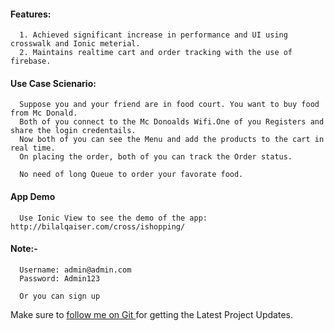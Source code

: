 
#### Features:
      1. Achieved significant increase in performance and UI using crosswalk and Ionic meterial.
      2. Maintains realtime cart and order tracking with the use of firebase.
  
#### Use Case Scienario:
      Suppose you and your friend are in food court. You want to buy food from Mc Donald. 
      Both of you connect to the Mc Donoalds Wifi.One of you Registers and share the login credentails.
      Now both of you can see the Menu and add the products to the cart in real time.
      On placing the order, both of you can track the Order status. 
     
      No need of long Queue to order your favorate food. 
         

#### App Demo
      Use Ionic View to see the demo of the app: http://bilalqaiser.com/cross/ishopping/

#### Note:-
      Username: admin@admin.com
      Password: Admin123
      
      Or you can sign up


Make sure to [follow me on Git ](http://github.com/bq999) for getting the Latest Project Updates. 
